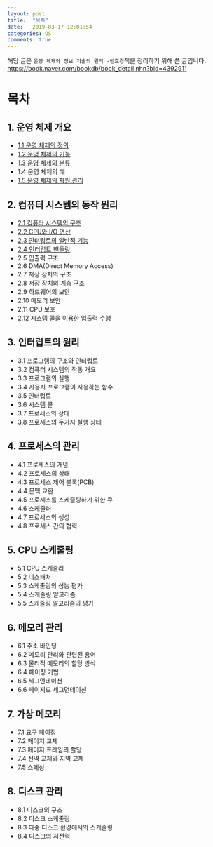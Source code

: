 ```yaml
---
layout: post
title:  "목차"
date:   2019-03-17 12:01:54
categories: OS
comments: true
---
```


해당 글은 `운영 체제와 정보 기술의 원리 -반효경`책을 정리하기 위해 쓴 글입니다.  
https://book.naver.com/bookdb/book_detail.nhn?bid=4392911

# 목차

## 1. 운영 체제 개요

- [1.1 운영 체제의 정의](https://chogyujin.github.io/2019/03/17/1.1%EC%9A%B4%EC%98%81-%EC%B2%B4%EC%A0%9C%EC%9D%98-%EC%A0%95%EC%9D%98/)
- [1.2 운영 체제의 기능](https://chogyujin.github.io/2019/03/17/1.2%EC%9A%B4%EC%98%81-%EC%B2%B4%EC%A0%9C%EC%9D%98-%EA%B8%B0%EB%8A%A5/)
- [1.3 운영 체제의 분류](https://chogyujin.github.io/2019/03/18/1.3-%EC%9A%B4%EC%98%81-%EC%B2%B4%EC%A0%9C%EC%9D%98-%EB%B6%84%EB%A5%98/)
- 1.4 운영 체제의 예
- [1.5 운영 체제의 자원 관리](https://chogyujin.github.io/2019/03/18/1.5-%EC%9A%B4%EC%98%81-%EC%B2%B4%EC%A0%9C%EC%9D%98-%EC%9E%90%EC%9B%90-%EA%B4%80%EB%A6%AC-%EA%B8%B0%EB%8A%A5/) 

## 2. 컴퓨터 시스템의 동작 원리

- [2.1 컴퓨터 시스템의 구조](https://chogyujin.github.io/2019/03/19/2.1-%EC%BB%B4%ED%93%A8%ED%84%B0-%EC%8B%9C%EC%8A%A4%ED%85%9C%EC%9D%98-%EA%B5%AC%EC%A1%B0/)
- [2.2 CPU와 I/O 연산](https://chogyujin.github.io/2019/03/19/2.2-CPU%EC%99%80-IO-%EC%97%B0%EC%82%B0/)
- [2.3 인터럽트의 일반적 기능](https://chogyujin.github.io/2019/03/19/2.3-%EC%9D%B8%ED%84%B0%EB%9F%BD%ED%8A%B8%EC%9D%98-%EC%9D%BC%EB%B0%98%EC%A0%81-%EA%B8%B0%EB%8A%A5/)
- [2.4 인터럽트 핸들링](https://chogyujin.github.io/2019/03/19/2.4-%EC%9D%B8%ED%84%B0%EB%9F%BD%ED%8A%B8-%ED%95%B8%EB%93%A4%EB%A7%81/)
- 2.5 입출력 구조
- 2.6 DMA(Direct Memory Access)
- 2.7 저장 장치의 구조
- 2.8 저장 장치의 계층 구조
- 2.9 하드웨어의 보안
- 2.10 메모리 보안
- 2.11 CPU 보호
- 2.12 시스템 콜을 이용한 입출력 수행

## 3. 인터럽트의 원리

- 3.1 프로그램의 구조와 인터럽트
- 3.2 컴퓨터 시스템의 작동 개요
- 3.3 프로그램의 실행
- 3.4 사용자 프로그램이 사용하는 함수
- 3.5 인터럽트
- 3.6 시스템 콜
- 3.7 프로세스의 상태
- 3.8 프로세스의 두가지 실행 상태

## 4. 프로세스의 관리

- 4.1 프로세스의 개념
- 4.2 프로세스의 상태
- 4.3 프로세스 제어 블록(PCB)
- 4.4 문맥 교환
- 4.5 프로세스를 스케줄링하기 위한 큐
- 4.6 스케줄러
- 4.7 프로세스의 생성
- 4.8 프로세스 간의 협력

## 5. CPU 스케줄링

- 5.1 CPU 스케줄러
- 5.2 디스패처
- 5.3 스케줄링의 성능 평가
- 5.4 스케줄링 알고리즘
- 5.5 스케줄링 알고리즘의 평가

## 6. 메모리 관리

- 6.1 주소 바인딩
- 6.2 메모리 관리와 관련된 용어
- 6.3 물리적 메모리의 할당 방식
- 6.4 페이징 기법
- 6.5 세그먼테이션
- 6.6 페이지드 세그먼테이션

## 7. 가상 메모리

- 7.1 요구 페이징
- 7.2 페이지 교체
- 7.3 페이지 프레임의 할당
- 7.4 전역 교체와 지역 교체
- 7.5 스레싱

## 8. 디스크 관리

- 8.1 디스크의 구조
- 8.2 디스크 스케줄링
- 8.3 다중 디스크 환경에서의 스케줄링
- 8.4 디스크의 저전력 
